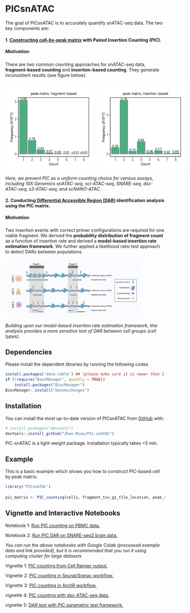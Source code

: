 
<!-- README.md is generated from README.Rmd. Please edit that file -->

# PICsnATAC

<!-- badges: start -->
<!-- badges: end -->

The goal of PICsnATAC is to accurately quantify snATAC-seq data. The two
key components are:

#### 1. <span style="text-decoration:underline">Constructing cell-by-peak matrix</span> with Paired Insertion Counting (PIC).

##### **Motivation**:

There are two common counting approaches for snATAC-seq data,
**fragment-based counting** and **insertion-based counting**. They
generate inconsistent results (see figure below).

<div style="display: flex;">

<img src="man/figures/README-F1c.svg" width="280"  style="margin-right: 10px;">
<img src="man/figures/README-F1d.svg" width="280" >

</div>

*Here, we present PIC as a uniform counting choice for various assays,
including 10X Genomics snATAC-seq, sci-ATAC-seq, SNARE-seq,
dsc-ATAC-seq, s3-ATAC-seq, and scNANO-ATAC.*

#### 2. Conducting <span style="text-decoration:underline">Differential Accessible Region (DAR)</span> identification analysis using the PIC matrix.

##### **Motivation**:

Two insertion events with correct primer configurations are required for
one viable fragment. We derived the **probability distribution of
fragment count** as a function of insertion rate and derived a
**model-based insertion rate estimation framework**. We further applied
a likelihood ratio test approach to detect DARs between populations.

<img src="man/figures/README-F1a.png" style="width:85.0%" />

*Building upon our model-based insertion rate estimation framework, this
analysis provides a more sensitive test of DAR between cell groups (cell
types).*

## Dependencies

Please install the dependent libraries by running the following codes

``` r
install.packages('data.table') ## (please make sure it is newer than 1.8)
if (!require("BiocManager", quietly = TRUE))
    install.packages("BiocManager")
BiocManager::install("GenomicRanges")
```

## Installation

You can install the most up-to-date version of PICsnATAC from
[GitHub](https://github.com/Zhen-Miao/PIC-snATAC) with:

``` r
# install.packages("devtools")
devtools::install_github("Zhen-Miao/PIC-snATAC")
```

PIC-snATAC is a light-weight package. Installation typically takes \<5
min.

## Example

This is a basic example which shows you how to construct PIC-based cell
by peak matrix:

``` r
library('PICsnATAC')

pic_matrix <- PIC_counting(cells, fragment_tsv_gz_file_location, peak_sets)
```

## Vignette and Interactive Notebooks

Notebook 1: [Run PIC counting on PBMC
data.](https://github.com/Zhen-Miao/PIC-snATAC/blob/main/vignettes/Run_PIC_counting_on_pbmc_3k_data.ipynb)

Notebook 2: [Run PIC DAR on SNARE-seq2 brain
data.](https://github.com/Zhen-Miao/PIC-snATAC/blob/main/vignettes/Run_PIC_on_human_brain_data.ipynb)

*You can run the above notebooks with Google Colab (processed example
data and link provided), but it is recommended that you run it using
computing cluster for large datasets*

Vignette 1: [PIC counting from Cell Ranger
output.](https://htmlpreview.github.io/?https://github.com/Zhen-Miao/PIC-snATAC/blob/main/vignettes/vignette-1----PIC-counting-with-10X-Cell-Ranger-output.html)

Vignette 2: [PIC counting in Seurat/Signac
workflow.](https://htmlpreview.github.io/?https://github.com/Zhen-Miao/PIC-snATAC/blob/main/vignettes/vignette-2----PIC-counting-in-Seurat-workflow.html)

Vignette 3: [PIC counting in ArchR
workflow.](https://htmlpreview.github.io/?https://github.com/Zhen-Miao/PIC-snATAC/blob/main/vignettes/vignette-3----PIC-counting-in-ArchR-workflow.html)

vignette 4: [PIC counting with dsc-ATAC-seq
data.](https://htmlpreview.github.io/?https://github.com/Zhen-Miao/PIC-snATAC/blob/main/vignettes/vignette-4----PIC-counting-with-dsc-ATAC-seq-data.html)

vignette 5: [DAR test with PIC parametric test
framework.](https://htmlpreview.github.io/?https://github.com/Zhen-Miao/PIC-snATAC/blob/main/vignettes/vignette-5----DAR-analysis-with-PIC-parametric-framework.html)
